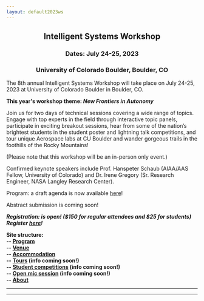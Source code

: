 ```yaml
---
layout: default2023ws
---
```


<h2 align="center">Intelligent Systems Workshop</h2>
<h3 align="center">Dates: July 24-25, 2023</h3>
<h3 align="center">University of Colorado Boulder, Boulder, CO</h3>

The 8th annual Intelligent Systems Workshop will take place on July 24-25, 2023 at University of Colorado Boulder in Boulder, CO.

**This year's workshop theme: *New Frontiers in Autonomy***

Join us for two days of technical sessions covering a wide range of topics. Engage with top experts in the field through interactive topic panels, participate in exciting breakout sessions, hear from some of the nation’s brightest students in the student poster and lightning talk competitions, and tour unique Aerospace labs at CU Boulder and wander gorgeous trails in the foothills of the Rocky Mountains!

(Please note that this workshop will be an in-person only event.)

Confirmed keynote speakers include Prof. Hanspeter Schaub (AIAA/AAS Fellow, University of Colorado) and Dr. Irene Gregory (Sr. Research Engineer, NASA Langley Research Center).

Program: a draft agenda is now available <a href="{{ '/IS_Workshop_2023/program.html' | absolute_url }}">here</a>!

Abstract submission is coming soon! <!--<i><b>Abstract submission is open now through ?? ??, 2023 for the student poster and lightning talk competitions at the IS workshop!</b> See the [student competitions](/IS_Workshop_2023/student_competitions.html) page for more details.</i>-->

<!-- Registration is coming soon! -->
<i><b>Registration: is open! ($150 for regular attendees and $25 for students) Register <a href="https://www.cvent.com/d/90qscr">here</a>!</i>
<!-- Pre-registration (optional, until May 15) - reserve a ticket now, pay later!: [link to form](https://forms.gle/NKstaexoEqPjMqki7)

Registration link (with payment): coming mid-May! ($150 for regular attendees and $25 for students) -->

Site structure:  
-- <a href="{{ '/IS_Workshop_2023/program.html' | absolute_url }}">Program</a><br>
-- <a href="{{ '/IS_Workshop_2023/venue.html' | absolute_url }}">Venue</a><br>
-- <a href="{{ '/IS_Workshop_2023/accommodation.html' | absolute_url }}">Accommodation</a><br>
-- <a href="{{ '/IS_Workshop_2023/tours.html' | absolute_url }}">Tours</a> (info coming soon!)<br>
-- <a href="{{ '/IS_Workshop_2023/student_competitions.html' | absolute_url }}">Student competitions</a> (info coming soon!)<br>
-- <a href="{{ '/IS_Workshop_2023/open_mic_session.html' | absolute_url }}">Open mic session</a> (info coming soon!)<br>
-- <a href="{{ '/IS_Workshop_2023/about.html' | absolute_url }}">About</a><br>

* * *
* * *

<!-- --end-of-page-- -->
